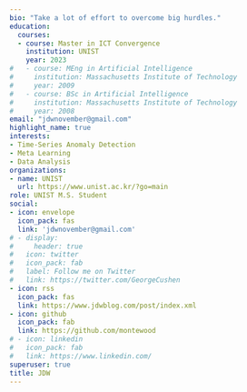 ```yaml
---
bio: "Take a lot of effort to overcome big hurdles."
education:
  courses:
  - course: Master in ICT Convergence
    institution: UNIST
    year: 2023
#   - course: MEng in Artificial Intelligence
#     institution: Massachusetts Institute of Technology
#     year: 2009
#   - course: BSc in Artificial Intelligence
#     institution: Massachusetts Institute of Technology
#     year: 2008
email: "jdwnovember@gmail.com"
highlight_name: true
interests:
- Time-Series Anomaly Detection
- Meta Learning
- Data Analysis
organizations:
- name: UNIST
  url: https://www.unist.ac.kr/?go=main
role: UNIST M.S. Student
social:
- icon: envelope
  icon_pack: fas
  link: 'jdwnovember@gmail.com'
# - display:
#     header: true
#   icon: twitter
#   icon_pack: fab
#   label: Follow me on Twitter
#   link: https://twitter.com/GeorgeCushen
- icon: rss
  icon_pack: fas
  link: https://www.jdwblog.com/post/index.xml
- icon: github
  icon_pack: fab
  link: https://github.com/montewood
# - icon: linkedin
#   icon_pack: fab
#   link: https://www.linkedin.com/
superuser: true
title: JDW
---
```


